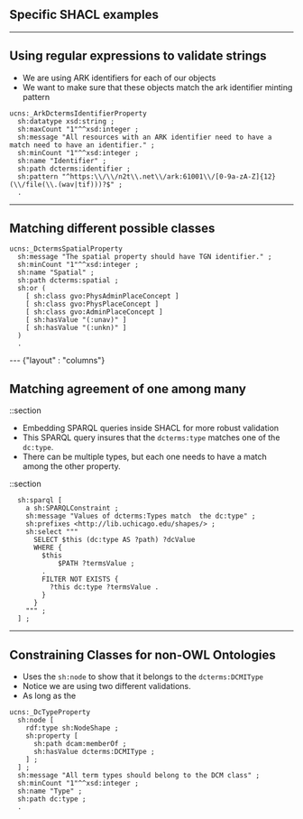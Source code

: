 ## Specific SHACL examples

---

## Using regular expressions to validate strings

- We are using ARK identifiers for each of our objects
- We want to make sure that these objects match the ark identifier minting pattern

```turtle
ucns:_ArkDctermsIdentifierProperty
  sh:datatype xsd:string ;
  sh:maxCount "1"^^xsd:integer ;
  sh:message "All resources with an ARK identifier need to have a match need to have an identifier." ;
  sh:minCount "1"^^xsd:integer ;
  sh:name "Identifier" ;
  sh:path dcterms:identifier ;
  sh:pattern "^https:\\/\\/n2t\\.net\\/ark:61001\\/[0-9a-zA-Z]{12}(\\/file(\\.(wav|tif)))?$" ;
  .

```

---

## Matching different possible classes

```turtle
ucns:_DctermsSpatialProperty
  sh:message "The spatial property should have TGN identifier." ;
  sh:minCount "1"^^xsd:integer ;
  sh:name "Spatial" ;
  sh:path dcterms:spatial ;
  sh:or (
    [ sh:class gvo:PhysAdminPlaceConcept ]
    [ sh:class gvo:PhysPlaceConcept ]
    [ sh:class gvo:AdminPlaceConcept ]
    [ sh:hasValue "(:unav)" ]
    [ sh:hasValue "(:unkn)" ]
  )
  .
```

--- {"layout" : "columns"}

## Matching agreement of one among many

::section

- Embedding SPARQL queries inside SHACL for more robust validation
- This SPARQL query insures that the `dcterms:type` matches one of the `dc:type`.
- There can be multiple types, but each one needs to have a match among the other property.

::section

```turtle
  sh:sparql [
    a sh:SPARQLConstraint ;
    sh:message "Values of dcterms:Types match  the dc:type" ;
    sh:prefixes <http://lib.uchicago.edu/shapes/> ;
    sh:select """
      SELECT $this (dc:type AS ?path) ?dcValue
      WHERE {
        $this
            $PATH ?termsValue ;
        .
        FILTER NOT EXISTS {
          ?this dc:type ?termsValue .
        }
      }
    """ ;
  ] ;
```

---

## Constraining Classes for non-OWL Ontologies

- Uses the `sh:node` to show that it belongs to the `dcterms:DCMIType`
- Notice we are using two different validations.
- As long as the

```turtle
ucns:_DcTypeProperty
  sh:node [
    rdf:type sh:NodeShape ;
    sh:property [
      sh:path dcam:memberOf ;
      sh:hasValue dcterms:DCMIType ;
    ] ;
  ] ;
  sh:message "All term types should belong to the DCM class" ;
  sh:minCount "1"^^xsd:integer ;
  sh:name "Type" ;
  sh:path dc:type ;
  .

```
